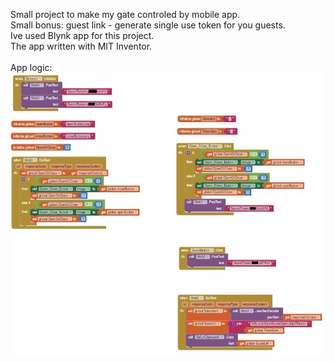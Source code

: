 Small project to make my gate controled by mobile app. <br>
Small bonus: guest link - generate single use token for you guests.
<br>
Ive used Blynk app for this project.
<br>
The app written with MIT Inventor.
<br>
<br>
App logic:
<br>
<img src="https://github.com/Yogranov/SmartGate/blob/master/REAME_MEDIA/inventor.jpg" width="600" height="450" />

